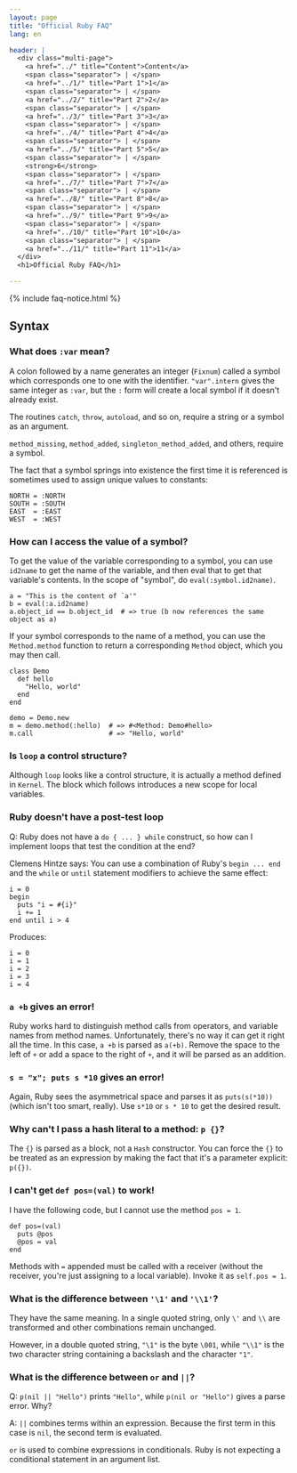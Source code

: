 ```yaml
---
layout: page
title: "Official Ruby FAQ"
lang: en

header: |
  <div class="multi-page">
    <a href="../" title="Content">Content</a>
    <span class="separator"> | </span>
    <a href="../1/" title="Part 1">1</a>
    <span class="separator"> | </span>
    <a href="../2/" title="Part 2">2</a>
    <span class="separator"> | </span>
    <a href="../3/" title="Part 3">3</a>
    <span class="separator"> | </span>
    <a href="../4/" title="Part 4">4</a>
    <span class="separator"> | </span>
    <a href="../5/" title="Part 5">5</a>
    <span class="separator"> | </span>
    <strong>6</strong>
    <span class="separator"> | </span>
    <a href="../7/" title="Part 7">7</a>
    <span class="separator"> | </span>
    <a href="../8/" title="Part 8">8</a>
    <span class="separator"> | </span>
    <a href="../9/" title="Part 9">9</a>
    <span class="separator"> | </span>
    <a href="../10/" title="Part 10">10</a>
    <span class="separator"> | </span>
    <a href="../11/" title="Part 11">11</a>
  </div>
  <h1>Official Ruby FAQ</h1>

---
```


{% include faq-notice.html %}

## Syntax

### What does `:var` mean?

A colon followed by a name generates an integer (`Fixnum`) called a symbol
which corresponds one to one with the identifier. `"var".intern` gives the
same integer as `:var`, but the `:` form will create a local symbol if it
doesn't already exist.

The routines `catch`, `throw`, `autoload`, and so on, require a string or a
symbol as an argument.

`method_missing`, `method_added`, `singleton_method_added`, and others,
require a symbol.

The fact that a symbol springs into existence the first time it is referenced
is sometimes used to assign unique values to constants:

~~~
NORTH = :NORTH
SOUTH = :SOUTH
EAST  = :EAST
WEST  = :WEST
~~~

### How can I access the value of a symbol?

To get the value of the variable corresponding to a symbol, you can use
`id2name` to get the name of the variable, and then eval that to get that
variable's contents. In the scope of "symbol", do `eval(:symbol.id2name)`.

~~~
a = "This is the content of `a'"
b = eval(:a.id2name)
a.object_id == b.object_id  # => true (b now references the same object as a)
~~~

If your symbol corresponds to the name of a method, you can use the
`Method.method` function to return a corresponding `Method` object, which
you may then call.

~~~
class Demo
  def hello
    "Hello, world"
  end
end

demo = Demo.new
m = demo.method(:hello)  # => #<Method: Demo#hello>
m.call                   # => "Hello, world"
~~~

### Is `loop` a control structure?

Although `loop` looks like a control structure, it is actually a method
defined in `Kernel`. The block which follows introduces a new scope for
local variables.

### Ruby doesn't have a post-test loop

Q: Ruby does not have a `do { ... } while` construct, so how can I implement
loops that test the condition at the end?

Clemens Hintze says: You can use a combination of Ruby's `begin ... end`
and the `while` or `until` statement modifiers to achieve the same effect:

~~~
i = 0
begin
  puts "i = #{i}"
  i += 1
end until i > 4
~~~

Produces:

~~~
i = 0
i = 1
i = 2
i = 3
i = 4
~~~

### `a +b` gives an error!

Ruby works hard to distinguish method calls from operators, and variable
names from method names. Unfortunately, there's no way it can get it right
all the time. In this case, `a +b` is parsed as `a(+b)`. Remove the space
to the left of `+` or add a space to the right of `+`, and it will be parsed
as an addition.

### `s = "x"; puts s *10` gives an error!

Again, Ruby sees the asymmetrical space and parses it as `puts(s(*10))`
(which isn't too smart, really). Use `s*10` or `s * 10` to get the desired
result.

### Why can't I pass a hash literal to a method: `p {}`?

The `{}` is parsed as a block, not a `Hash` constructor. You can force the
`{}` to be treated as an expression by making the fact that it's a parameter
explicit: `p({})`.

### I can't get `def pos=(val)` to work!

I have the following code, but I cannot use the method `pos = 1`.

~~~
def pos=(val)
  puts @pos
  @pos = val
end
~~~

Methods with `=` appended must be called with a receiver
(without the receiver, you're just assigning to a local variable).
Invoke it as `self.pos = 1`.

### What is the difference between `'\1'` and `'\\1'`?

They have the same meaning. In a single quoted string, only `\'` and `\\`
are transformed and other combinations remain unchanged.

However, in a double quoted string, `"\1"` is the byte `\001`, while `"\\1"`
is the two character string containing a backslash and the character `"1"`.

### What is the difference between `or` and `||`?

Q: `p(nil || "Hello")` prints `"Hello"`, while `p(nil or "Hello")` gives a
parse error. Why?

A: `||` combines terms within an expression. Because the first term in this
case is `nil`, the second term is evaluated.

`or` is used to combine expressions in conditionals. Ruby is not expecting a
conditional statement in an argument list.
